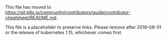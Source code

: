 This file has moved to https://git.k8s.io/community/contributors/guide/contributor-cheatsheet/README.md.

This file is a placeholder to preserve links.  Please remove after 2019-08-01 or the release of kubernetes 1.15, whichever comes first.